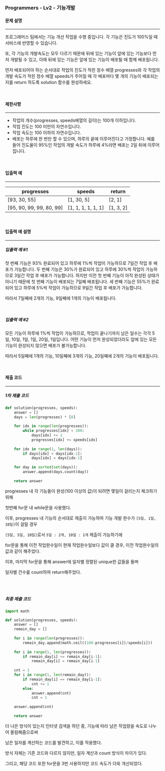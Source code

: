 ### Programmers - Lv2 - 기능개발

#### 문제 설명

---

프로그래머스 팀에서는 기능 개선 작업을 수행 중입니다. 각 기능은 진도가 100%일 때 서비스에 반영할 수 있습니다.

또, 각 기능의 개발속도는 모두 다르기 때문에 뒤에 있는 기능이 앞에 있는 기능보다 먼저 개발될 수 있고, 이때 뒤에 있는 기능은 앞에 있는 기능이 배포될 때 함께 배포됩니다.

먼저 배포되어야 하는 순서대로 작업의 진도가 적힌 정수 배열 progresses와 각 작업의 개발 속도가 적힌 정수 배열 speeds가 주어질 때 각 배포마다 몇 개의 기능이 배포되는지를 return 하도록 solution 함수를 완성하세요.

<br>

#### 제한사항

---

- 작업의 개수(progresses, speeds배열의 길이)는 100개 이하입니다.
- 작업 진도는 100 미만의 자연수입니다.
- 작업 속도는 100 이하의 자연수입니다.
- 배포는 하루에 한 번만 할 수 있으며, 하루의 끝에 이루어진다고 가정합니다. 예를 들어 진도율이 95%인 작업의 개발 속도가 하루에 4%라면 배포는 2일 뒤에 이루어집니다.

<br>

#### 입출력 예

---

| progresses               | speeds             | return    |
| ------------------------ | ------------------ | --------- |
| [93, 30, 55]             | [1, 30, 5]         | [2, 1]    |
| [95, 90, 99, 99, 80, 99] | [1, 1, 1, 1, 1, 1] | [1, 3, 2] |

<br>

#### 입출력 예 설명

---

##### 입출력 예 #1

첫 번째 기능은 93% 완료되어 있고 하루에 1%씩 작업이 가능하므로 7일간 작업 후 배포가 가능합니다.
두 번째 기능은 30%가 완료되어 있고 하루에 30%씩 작업이 가능하므로 3일간 작업 후 배포가 가능합니다. 하지만 이전 첫 번째 기능이 아직 완성된 상태가 아니기 때문에 첫 번째 기능이 배포되는 7일째 배포됩니다.
세 번째 기능은 55%가 완료되어 있고 하루에 5%씩 작업이 가능하므로 9일간 작업 후 배포가 가능합니다.

따라서 7일째에 2개의 기능, 9일째에 1개의 기능이 배포됩니다.

<br>

##### 입출력 예 #2

모든 기능이 하루에 1%씩 작업이 가능하므로, 작업이 끝나기까지 남은 일수는 각각 5일, 10일, 1일, 1일, 20일, 1일입니다. 어떤 기능이 먼저 완성되었더라도 앞에 있는 모든 기능이 완성되지 않으면 배포가 불가능합니다.

따라서 5일째에 1개의 기능, 10일째에 3개의 기능, 20일째에 2개의 기능이 배포됩니다.

<br>

#### 제출 코드

---

##### 1차 제출 코드

```python
def solution(progresses, speeds):
    answer = []
    days = len(progresses) * [0]
    
    for idx in range(len(progresses)):
        while progresses[idx] < 100:
            days[idx] += 1
            progresses[idx] += speeds[idx]
            
    for idx in range(1, len(days)):
        if days[idx] < days[idx-1]:
            days[idx] = days[idx-1]
    
    for day in sorted(set(days)):
        answer.append(days.count(day))
        
    return answer
```

progresses 내 각 기능들이 완성(100 이상의 값)이 되려면 몇일이 걸리는지 체크하기 위해

첫번째 for문 내 while문을 사용했다.

이후, progresses 내 기능의 순서대로 제출이 가능하여 기능 개발 완수가 `[5일, 1일, 10일]`이 걸릴 경우

`[5일, 5일, 10일]`로서 `5일 : 2개, 10일 : 1개` 제출이 가능하기에

for문을 통해 이전 작업완수일이 현재 작업완수일보다 값이 클 경우, 이전 작업완수일의 값과 같이 해주었다.

이후, 마지막 for문을 통해 answer에 일자별 정렬된 unique한 값들을 돌며

일자별 건수를 count하여 return해주었다.

<br>

<br>

##### 최종 제출 코드

```python
import math

def solution(progresses, speeds):
    answer = []
    remain_day = []
    
    for i in range(len(progresses)):
        remain_day.append(math.ceil((100-progresses[i])/speeds[i]))
    
    for i in range(1, len(progresses)):
        if remain_day[i] <= remain_day[i-1]:
            remain_day[i] = remain_day[i-1]
    
    cnt = 1
    for i in range(1, len(remain_day)):
        if remain_day[i] == remain_day[i-1]:
            cnt += 1
        else:
            answer.append(cnt)
            cnt = 1
    
    answer.append(cnt)
    
    return answer
```

더 나은 방식이 있는지 인터넷 검색을 하던 중, 기능에 따라 남은 작업량을 속도로 나누어 올림해줌으로써

남은 일자를 계산하는 코드를 발견하고, 이를 적용했다.

방식 자체는 기존 코드와 다르지 않지만, 일자 계산과 count 방식이 차이가 있다.

그리고, 해당 코드 또한 for문을 3번 사용하지만 코드 속도가 더욱 개선되었다.
<br>
